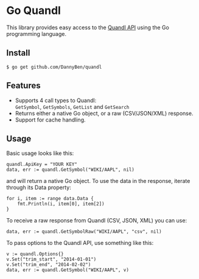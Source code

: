 Go Quandl
=========

This library provides easy access to the 
[Quandl API](https://www.quandl.com/help/api) 
using the Go programming language.

Install
-------

	$ go get github.com/DannyBen/quandl

Features
--------

* Supports 4 call types to Quandl:  
  `GetSymbol`, `GetSymbols`, `GetList` and `GetSearch`
* Returns either a native Go object, or a raw (CSV/JSON/XML)
  response.
* Support for cache handling.

Usage
-----
Basic usage looks like this:

	quandl.ApiKey = "YOUR KEY"
	data, err := quandl.GetSymbol("WIKI/AAPL", nil)

and will return a native Go object. To use the data in the
response, iterate through its Data property:

	for i, item := range data.Data {
	    fmt.Println(i, item[0], item[2])
	}

To receive a raw response from Quandl (CSV, JSON, XML)
you can use:

	data, err := quandl.GetSymbolRaw("WIKI/AAPL", "csv", nil)

To pass options to the Quandl API, use something like this:

	v := quandl.Options{}
	v.Set("trim_start", "2014-01-01")
	v.Set("trim_end", "2014-02-02")
	data, err := quandl.GetSymbol("WIKI/AAPL", v)

